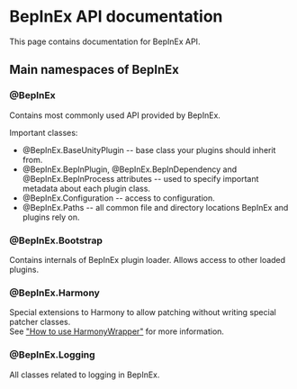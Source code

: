 # BepInEx API documentation

This page contains documentation for BepInEx API.

## Main namespaces of BepInEx

### @BepInEx

Contains most commonly used API provided by BepInEx.

Important classes:

* @BepInEx.BaseUnityPlugin -- base class your plugins should inherit from.
* @BepInEx.BepInPlugin, @BepInEx.BepInDependency and @BepInEx.BepInProcess attributes -- used to specify important metadata about each plugin class.
* @BepInEx.Configuration -- access to configuration.
* @BepInEx.Paths -- all common file and directory locations BepInEx and plugins rely on.

### @BepInEx.Bootstrap

Contains internals of BepInEx plugin loader. Allows access to other loaded plugins.

### @BepInEx.Harmony

Special extensions to Harmony to allow patching without writing special patcher classes.  
See ["How to use HarmonyWrapper"](<xref:harmony_wrapper>) for more information.

### @BepInEx.Logging

All classes related to logging in BepInEx.